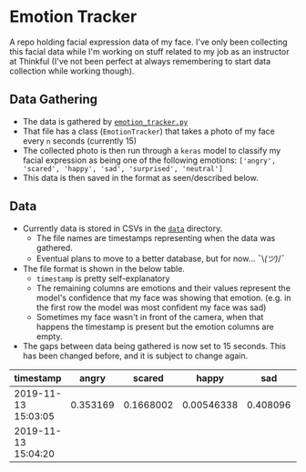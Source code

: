 # Emotion Tracker

A repo holding facial expression data of my face.  I've only been collecting this facial data while I'm working on stuff related to my job as an instructor at Thinkful (I've not been perfect at always remembering to start data collection while working though).

## Data Gathering

* The data is gathered by [`emotion_tracker.py`](emotion_tracker.py)
* That file has a class (`EmotionTracker`) that takes a photo of my face every `n` seconds (currently 15)
* The collected photo is then run through a `keras` model to classify my facial expression as being one of the following emotions: `['angry', 'scared', 'happy', 'sad', 'surprised', 'neutral']`
* This data is then saved in the format as seen/described below.

## Data

* Currently data is stored in CSVs in the [`data`](data) directory.
  * The file names are timestamps representing when the data was gathered.
  * Eventual plans to move to a better database, but for now... ¯\\_(ツ)_/¯
* The file format is shown in the below table.
  * `timestamp` is pretty self-explanatory
  * The remaining columns are emotions and their values represent the model's confidence that my face was showing that emotion. (e.g. in the first row the model was most confident my face was sad)
  * Sometimes my face wasn't in front of the camera, when that happens the timestamp is present but the emotion columns are empty.
* The gaps between data being gathered is now set to 15 seconds.  This has been changed before, and it is subject to change again.

| timestamp           | angry    | scared    | happy      | sad      | surprised  |
| ------------------- | -------- | --------- | ---------- | -------- | ---------- |
| 2019-11-13 15:03:05 | 0.353169 | 0.1668002 | 0.00546338 | 0.408096 | 0.01083975 |
| 2019-11-13 15:04:20 |          |           |            |          |            |


